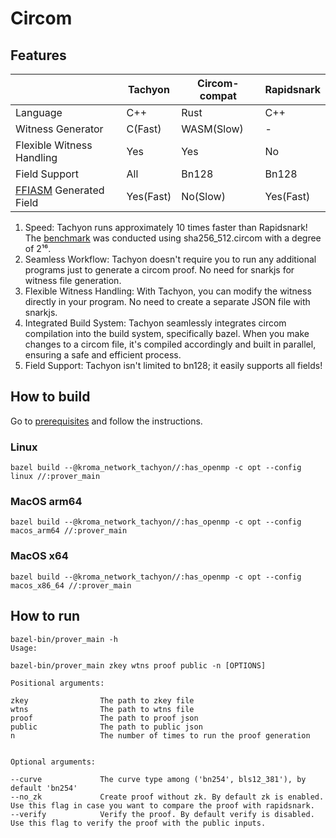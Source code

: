 # Circom

## Features

|                           | Tachyon   | Circom-compat | Rapidsnark |
| ------------------------- | --------- | ------------- | ---------- |
| Language                  | C++       | Rust          | C++        |
| Witness Generator         | C(Fast)   | WASM(Slow)    | -          |
| Flexible Witness Handling | Yes       | Yes           | No         |
| Field Support             | All       | Bn128         | Bn128      |
| [FFIASM] Generated Field  | Yes(Fast) | No(Slow)      | Yes(Fast)  |

[FFIASM]: https://github.com/iden3/ffiasm

1. Speed: Tachyon runs approximately 10 times faster than Rapidsnark! The [benchmark](/vendors/circom/benchmark/README.md) was conducted using sha256_512.circom with a degree of 2¹⁶.
2. Seamless Workflow: Tachyon doesn't require you to run any additional programs just to generate a circom proof. No need for snarkjs for witness file generation.
3. Flexible Witness Handling: With Tachyon, you can modify the witness directly in your program. No need to create a separate JSON file with snarkjs.
4. Integrated Build System: Tachyon seamlessly integrates circom compilation into the build system, specifically bazel. When you make changes to a circom file, it's compiled accordingly and built in parallel, ensuring a safe and efficient process.
5. Field Support: Tachyon isn't limited to bn128; it easily supports all fields!

## How to build

Go to [prerequisites](../../docs/how_to_use/how_to_build.md#Prerequisites) and follow the instructions.

### Linux

```shell
bazel build --@kroma_network_tachyon//:has_openmp -c opt --config linux //:prover_main
```

### MacOS arm64

```shell
bazel build --@kroma_network_tachyon//:has_openmp -c opt --config macos_arm64 //:prover_main
```

### MacOS x64

```shell
bazel build --@kroma_network_tachyon//:has_openmp -c opt --config macos_x86_64 //:prover_main
```

## How to run

```shell
bazel-bin/prover_main -h
Usage:

bazel-bin/prover_main zkey wtns proof public -n [OPTIONS]

Positional arguments:

zkey                The path to zkey file
wtns                The path to wtns file
proof               The path to proof json
public              The path to public json
n                   The number of times to run the proof generation


Optional arguments:

--curve             The curve type among ('bn254', bls12_381'), by default 'bn254'
--no_zk             Create proof without zk. By default zk is enabled. Use this flag in case you want to compare the proof with rapidsnark.
--verify            Verify the proof. By default verify is disabled. Use this flag to verify the proof with the public inputs.
```
